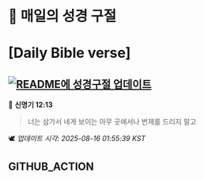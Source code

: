 # 🙏 매일의 성경 구절
# [Daily Bible verse]
## [![README에 성경구절 업데이트](https://github.com/DONGSUKA/first_test/actions/workflows/update-readme-bible.yml/badge.svg)](https://github.com/DONGSUKA/first_test/actions/workflows/update-readme-bible.yml)
<!-- START_BIBLE_VERSE -->
📖 **신명기 12:13**
> 너는 삼가서 네게 보이는 아무 곳에서나 번제를 드리지 말고

🕊️ _업데이트 시각: 2025-08-16 01:55:39 KST_
  <!-- END_BIBLE_VERSE -->
## GITHUB_ACTION
